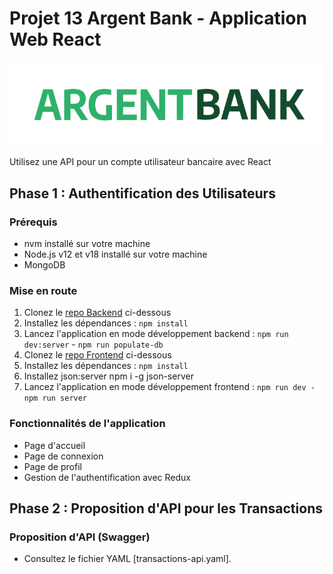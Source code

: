 # Projet 13 Argent Bank - Application Web React

![Argent Bank Logo](./Front-Bank/public/images/imgReadme.png)

Utilisez une API pour un compte utilisateur bancaire avec React

## Phase 1 : Authentification des Utilisateurs

### Prérequis
- nvm installé sur votre machine
- Node.js v12 et v18 installé sur votre machine
- MongoDB

### Mise en route
1. Clonez le [repo Backend](https://github.com/OpenClassrooms-Student-Center/Project-10-Bank-API) ci-dessous
2. Installez les dépendances : `npm install`
3. Lancez l'application en mode développement backend : `npm run dev:server` - `npm run populate-db`
4. Clonez le [repo Frontend](https://github.com/Chaira10/Bank-API) ci-dessous
5. Installez les dépendances : `npm install`
6. Installez json:server npm i -g json-server
7. Lancez l'application en mode développement frontend : `npm run dev - npm run server`

### Fonctionnalités de l'application
- Page d'accueil
- Page de connexion
- Page de profil
- Gestion de l'authentification avec Redux

## Phase 2 : Proposition d'API pour les Transactions

### Proposition d'API (Swagger)
- Consultez le fichier YAML [transactions-api.yaml].
